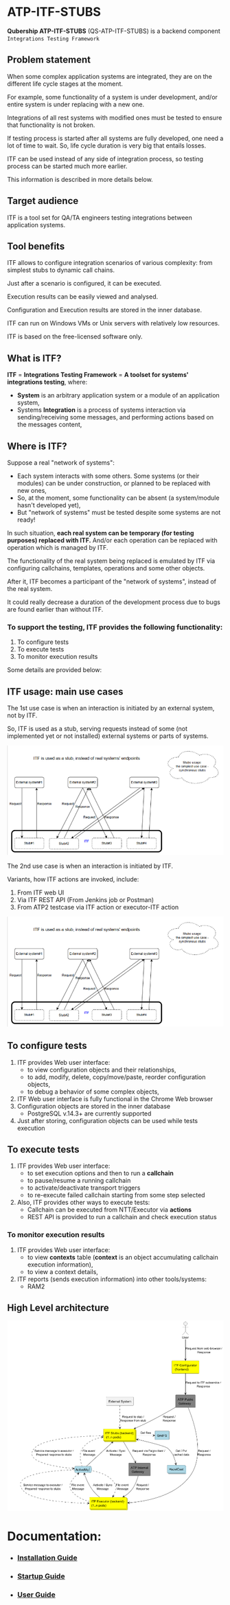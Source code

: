 # ATP-ITF-STUBS

**Qubership ATP-ITF-STUBS** (QS-ATP-ITF-STUBS) is a backend component `Integrations Testing Framework`

## Problem statement
When some complex application systems are integrated, they are on the different life cycle stages at the moment.

For example, some functionality of a system is under development, and/or entire system is under replacing with a new one.

Integrations of all rest systems with modified ones must be tested to ensure that functionality is not broken.

If testing process is started after all systems are fully developed, one need a lot of time to wait. So, life cycle duration is very big that entails losses.

ITF can be used instead of any side of integration process, so testing process can be started much more earlier.

This information is described in more details below.

## Target audience
ITF is a tool set for QA/TA engineers testing integrations between application systems.

## Tool benefits
ITF allows to configure integration scenarios of various complexity: from simplest stubs to dynamic call chains.

Just after a scenario is configured, it can be executed.

Execution results can be easily viewed and analysed.

Configuration and Execution results are stored in the inner database.

ITF can run on Windows VMs or Unix servers with relatively low resources.

ITF is based on the free-licensed software only.

## What is ITF?
**ITF** = **Integrations Testing Framework** = **A toolset for systems' integrations testing**, where:
* **System** is an arbitrary application system or a module of an application system,
* Systems **Integration** is a process of systems interaction via sending/receiving some messages, and performing actions based on the messages content,

## Where is ITF?
Suppose a real "network of systems":
* Each system interacts with some others. Some systems (or their modules) can be under construction, or planned to be replaced with new ones,
* So, at the moment, some functionality can be absent (a system/module hasn't developed yet),
* But "network of systems" must be tested despite some systems are not ready!

In such situation, **each real system can be temporary (for testing purposes) replaced with ITF.** And/or each operation can be replaced with operation which is managed by ITF.

The functionality of the real system being replaced is emulated by ITF via configuring callchains, templates, operations and some other objects.

After it, ITF becomes a participant of the "network of systems", instead of the real system.

It could really decrease a duration of the development process due to bugs are found earlier than without ITF.

### To support the testing, ITF provides the following functionality:
1. To configure tests
2. To execute tests
3. To monitor execution results

Some details are provided below:

## ITF usage: main use cases
The 1st use case is when an interaction is initiated by an external system, not by ITF.

So, ITF is used as a stub, serving requests instead of some (not implemented yet or not installed) external systems or parts of systems.

![](./docs/images/use_case_1st.png)

The 2nd use case is when an interaction is initiated by ITF.

Variants, how ITF actions are invoked, include:

1. From ITF web UI
2. Via ITF REST API (From Jenkins job or Postman)
3. From ATP2 testcase via ITF action or executor-ITF action

![](./docs/images/use_case_1st.png)

## To configure tests
1. ITF provides Web user interface:
   * to view configuration objects and their relationships,
   * to add, modify, delete, copy/move/paste, reorder configuration objects,
   * to debug a behavior of some complex objects,
2. ITF Web user interface is fully functional in the Chrome Web browser
3. Configuration objects are stored in the inner database
   * PostgreSQL v.14.3+ are currently supported
4. Just after storing, configuration objects can be used while tests execution

## To execute tests
1. ITF provides Web user interface:
   * to set execution options and then to run a **callchain**
   * to pause/resume a running callchain
   * to activate/deactivate transport triggers
   * to re-execute failed callchain starting from some step selected
2. Also, ITF provides other ways to execute tests:
   * Callchain can be executed from NTT/Executor via **actions**
   * REST API is provided to run a callchain and check execution status

### To monitor execution results
1. ITF provides Web user interface:
   * to view **contexts** table (**context** is an object accumulating callchain execution information),
   * to view a context details,
2. ITF reports (sends execution information) into other tools/systems:
   * RAM2

## High Level architecture

![](./docs/images/high_level_architecture.png)

# Documentation:

* ### [Installation Guide](./docs/installation-guide.md)
* ### [Startup Guide](./docs/startup-guide.md)
* ### [User Guide](./docs/user-guide.md)

